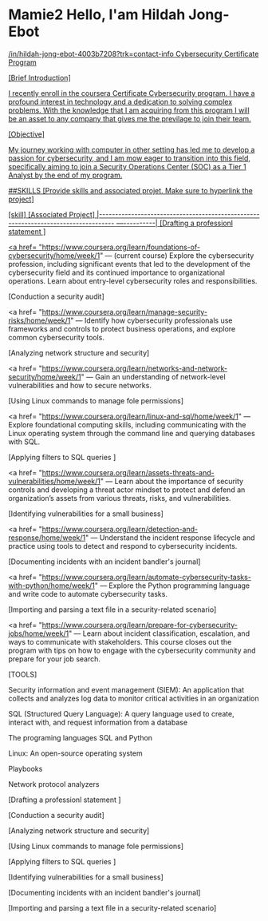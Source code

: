 # Mamie2 Hello, I'am Hildah Jong-Ebot 
<a href="https://www.linkedin.com">/in/hildah-jong-ebot-4003b7208?trk=contact-info
Cybersecurity Certificate Program

[Brief Introduction]

I recently enroll in the coursera Certificate Cybersecurity program. I have a profound interest in technology and a dedication to solving complex problems. With the knowledge that I am acquiring from this program I will be an asset to any company that gives me the previlage to join their team.

[Objective]

My journey working with computer in other setting has led me to develop a passion for cybersecurity, and I am mow eager to transition into this field, specifically aiming to join a Security Operations Center (SOC) as a Tier 1 Analyst by the end of my program.

##SKILLS
[Provide skills and associated projet. Make sure to hyperlink the project]  

[skill]                                                                             [Associated Project]
|----------------------------------------------------------------------------------- —----------|
[Drafting a professionl statement ]

<a href= "https://www.coursera.org/learn/foundations-of-cybersecurity/home/week/1"
— (current course) Explore the cybersecurity profession, including significant events that led to the development of the cybersecurity field and its continued importance to organizational operations. Learn about entry-level cybersecurity roles and responsibilities.

[Conduction a security audit] 

<a href= "https://www.coursera.org/learn/manage-security-risks/home/week/1"
— Identify how cybersecurity professionals use frameworks and controls to protect business operations, and explore common cybersecurity tools.

[Analyzing network structure and security] 

<a href= "https://www.coursera.org/learn/networks-and-network-security/home/week/1"
— Gain an understanding of network-level vulnerabilities and how to secure networks.

[Using Linux commands to manage fole permissions] 

<a href= "https://www.coursera.org/learn/linux-and-sql/home/week/1"
— Explore foundational computing skills, including communicating with the Linux operating system through the command line and querying databases with SQL.

[Applying filters to SQL queries ] 

<a href= "https://www.coursera.org/learn/assets-threats-and-vulnerabilities/home/week/1"
 — Learn about the importance of security controls and developing a threat actor mindset to protect and defend an organization’s assets from various threats, risks, and vulnerabilities.

 [Identifying vulnerabilities for a small business]  

<a href= "https://www.coursera.org/learn/detection-and-response/home/week/1"
— Understand the incident response lifecycle and practice using tools to detect and respond to cybersecurity incidents.

[Documenting incidents with an incident bandler's journal]
   
<a href= "https://www.coursera.org/learn/automate-cybersecurity-tasks-with-python/home/week/1"
— Explore the Python programming language and write code to automate cybersecurity tasks.

[Importing and parsing a text file in a security-related scenario]

<a href= "https://www.coursera.org/learn/prepare-for-cybersecurity-jobs/home/week/1"
— Learn about incident classification, escalation, and ways to communicate with stakeholders. This course closes out the program with tips on how to engage with the cybersecurity community and prepare for your job search.

[TOOLS]

Security information and event management (SIEM): An application that collects and analyzes log data to monitor critical activities in an organization

SQL (Structured Query Language): A query language used to create, interact with, and request information from a database 

The programing languages SQL and Python

Linux: An open-source operating system

Playbooks

Network protocol analyzers




[Drafting a professionl statement ]  

[Conduction a security audit] 

[Analyzing network structure and security] 

[Using Linux commands to manage fole permissions] 

[Applying filters to SQL queries ]    

[Identifying vulnerabilities for a small business]   

[Documenting incidents with an incident bandler's journal]

[Importing and parsing a text file in a security-related scenario]
